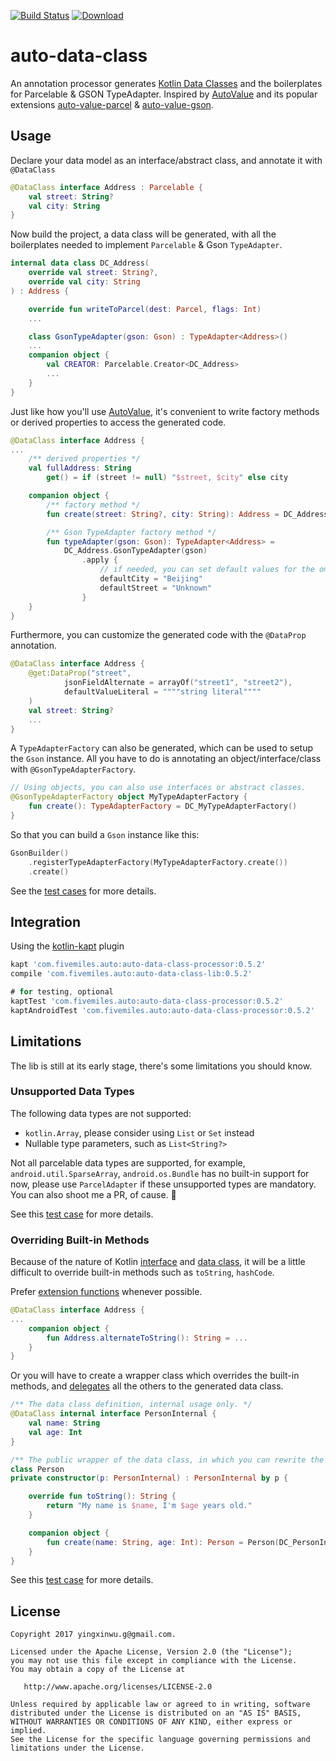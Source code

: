[![Build Status](https://travis-ci.org/xinthink/auto-data-class.svg?branch=master)](https://travis-ci.org/xinthink/auto-data-class)
[ ![Download](https://api.bintray.com/packages/xinthink/maven/auto-data-class-processor/images/download.svg) ](https://bintray.com/xinthink/maven/auto-data-class-processor/_latestVersion)

# auto-data-class
An annotation processor generates [Kotlin Data Classes] and the boilerplates for Parcelable & GSON TypeAdapter. Inspired by [AutoValue] and its popular extensions [auto-value-parcel] & [auto-value-gson].

## Usage
Declare your data model as an interface/abstract class, and annotate it with `@DataClass`

```kotlin
@DataClass interface Address : Parcelable {
    val street: String?
    val city: String
}
```

Now build the project, a data class will be generated, with all the boilerplates needed to implement `Parcelable` & Gson `TypeAdapter`.

```kotlin
internal data class DC_Address(
    override val street: String?,
    override val city: String
) : Address {

    override fun writeToParcel(dest: Parcel, flags: Int)
    ...

    class GsonTypeAdapter(gson: Gson) : TypeAdapter<Address>()
    ...
    companion object {
        val CREATOR: Parcelable.Creator<DC_Address>
        ...
    }
}
```

Just like how you'll use [AutoValue], it's convenient to write factory methods or derived properties to access the generated code.

```kotlin
@DataClass interface Address {
...
    /** derived properties */
    val fullAddress: String
        get() = if (street != null) "$street, $city" else city

    companion object {
        /** factory method */
        fun create(street: String?, city: String): Address = DC_Address(street, city)

        /** Gson TypeAdapter factory method */
        fun typeAdapter(gson: Gson): TypeAdapter<Address> =
            DC_Address.GsonTypeAdapter(gson)
                .apply {
                    // if needed, you can set default values for the omission of the json fields
                    defaultCity = "Beijing"
                    defaultStreet = "Unknown"
                }
    }
}
```

Furthermore, you can customize the generated code with the `@DataProp` annotation.

```kotlin
@DataClass interface Address {
    @get:DataProp("street",
            jsonFieldAlternate = arrayOf("street1", "street2"),
            defaultValueLiteral = """"string literal""""
    )
    val street: String?
    ...
}
```

A `TypeAdapterFactory` can also be generated, which can be used to setup the `Gson` instance. All you have to do is annotating an object/interface/class with `@GsonTypeAdapterFactory`.

```kotlin
// Using objects, you can also use interfaces or abstract classes.
@GsonTypeAdapterFactory object MyTypeAdapterFactory {
    fun create(): TypeAdapterFactory = DC_MyTypeAdapterFactory()
}
```

So that you can build a `Gson` instance like this:

```kotlin
GsonBuilder()
    .registerTypeAdapterFactory(MyTypeAdapterFactory.create())
    .create()
```

See the [test cases][example-tests] for more details.

## Integration
Using the [kotlin-kapt] plugin

```gradle
kapt 'com.fivemiles.auto:auto-data-class-processor:0.5.2'
compile 'com.fivemiles.auto:auto-data-class-lib:0.5.2'

# for testing, optional
kaptTest 'com.fivemiles.auto:auto-data-class-processor:0.5.2'
kaptAndroidTest 'com.fivemiles.auto:auto-data-class-processor:0.5.2'
```

## Limitations
The lib is still at its early stage, there's some limitations you should know.

### Unsupported Data Types
The following data types are not supported:
- `kotlin.Array`, please consider using `List` or `Set` instead
- Nullable type parameters, such as `List<String?>`

Not all parcelable data types are supported, for example, `android.util.SparseArray`, `android.os.Bundle` has no built-in support for now, please use `ParcelAdapter` if these unsupported types are mandatory. You can also shoot me a PR, of cause. :beer:

See this [test case][example-parcel-types] for more details.

### Overriding Built-in Methods
Because of the nature of Kotlin [interface][Kotlin Interfaces] and [data class][Kotlin Data Classes], it will be a little difficult to override built-in methods such as `toString`, `hashCode`.

Prefer [extension functions][Kotlin Extensions] whenever possible.

```kotlin
@DataClass interface Address {
...
    companion object {
        fun Address.alternateToString(): String = ...
    }
}
```

Or you will have to create a wrapper class which overrides the built-in methods, and [delegates][Kotlin Delegation] all the others to the generated data class.

```kotlin
/** The data class definition, internal usage only. */
@DataClass internal interface PersonInternal {
    val name: String
    val age: Int
}

/** The public wrapper of the data class, in which you can rewrite the built-in methods. */
class Person
private constructor(p: PersonInternal) : PersonInternal by p {

    override fun toString(): String {
        return "My name is $name, I'm $age years old."
    }

    companion object {
        fun create(name: String, age: Int): Person = Person(DC_PersonInternal(name, age))
    }
}
```

See this [test case][example-overriding] for more details.

## License

    Copyright 2017 yingxinwu.g@gmail.com.

    Licensed under the Apache License, Version 2.0 (the "License");
    you may not use this file except in compliance with the License.
    You may obtain a copy of the License at

       http://www.apache.org/licenses/LICENSE-2.0

    Unless required by applicable law or agreed to in writing, software
    distributed under the License is distributed on an "AS IS" BASIS,
    WITHOUT WARRANTIES OR CONDITIONS OF ANY KIND, either express or implied.
    See the License for the specific language governing permissions and
    limitations under the License.

[Kotlin Data Classes]: https://kotlinlang.org/docs/reference/data-classes.html
[Kotlin Interfaces]: https://kotlinlang.org/docs/reference/interfaces.html
[Kotlin Delegation]: https://kotlinlang.org/docs/reference/delegation.html
[Kotlin Extensions]: https://kotlinlang.org/docs/reference/extensions.html
[kotlin-kapt]: https://kotlinlang.org/docs/reference/kapt.html
[AutoValue]: https://github.com/google/auto
[auto-value-parcel]: https://github.com/rharter/auto-value-parcel
[auto-value-gson]: https://github.com/rharter/auto-value-gson
[example-tests]: https://github.com/xinthink/auto-data-class/tree/master/example/src/test/java/com/fivemiles/auto/dataclass
[example-parcel-types]: https://github.com/xinthink/auto-data-class/blob/master/example/src/test/java/com/fivemiles/auto/dataclass/parcel/ParcelableTypesTest.kt
[example-overriding]: https://github.com/xinthink/auto-data-class/blob/master/example/src/test/java/com/fivemiles/auto/dataclass/OverridingTest.kt
